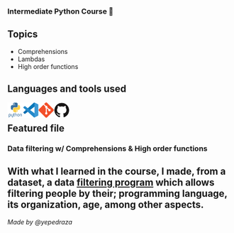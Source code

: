 ### Intermediate Python Course 🐍
## Topics
* Comprehensions
* Lambdas
* High order functions
## Languages and tools used
<img align="left" alt="python" width="35" height="35" src="https://github.com/devicons/devicon/blob/master/icons/python/python-original-wordmark.svg" />
<img align="left" alt="vscode" width="35" height="35" src="https://github.com/devicons/devicon/blob/master/icons/vscode/vscode-original.svg" />
<img align="left" alt="git" width="35" height="35" src="https://github.com/devicons/devicon/blob/master/icons/git/git-original.svg" />
<img align="left" alt="github" width="35" height="35" src="https://github.com/devicons/devicon/blob/master/icons/github/github-original.svg" />
<br>

## Featured file
### Data filtering w/ Comprehensions & High order functions
With what I learned in the course, I made, from a dataset, a data [filtering program](https://github.com/yepedraza/platziverse/blob/master/IntermediatePy/filtering_data.py) 
which allows filtering people by their; programming language, its organization, age, among other aspects.
---
*Made by @yepedraza*
